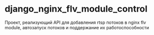# django_nginx_flv_module_control
Проект, реализующий API для добавления rtsp потоков в nginx flv module, автозапуск потоков и поддержание их работоспособности
